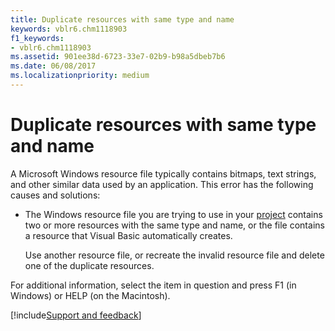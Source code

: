 ```yaml
---
title: Duplicate resources with same type and name
keywords: vblr6.chm1118903
f1_keywords:
- vblr6.chm1118903
ms.assetid: 901ee38d-6723-33e7-02b9-b98a5dbeb7b6
ms.date: 06/08/2017
ms.localizationpriority: medium
---
```



# Duplicate resources with same type and name

A Microsoft Windows resource file typically contains bitmaps, text strings, and other similar data used by an application. This error has the following causes and solutions:



- The Windows resource file you are trying to use in your [project](../../Glossary/vbe-glossary.md#project) contains two or more resources with the same type and name, or the file contains a resource that Visual Basic automatically creates.
    
    Use another resource file, or recreate the invalid resource file and delete one of the duplicate resources.
    

For additional information, select the item in question and press F1 (in Windows) or HELP (on the Macintosh).

[!include[Support and feedback](~/includes/feedback-boilerplate.md)]